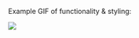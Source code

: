 Example GIF of functionality & styling:

<img align="center" src="https://i.imgur.com/JihekIF.gif">
